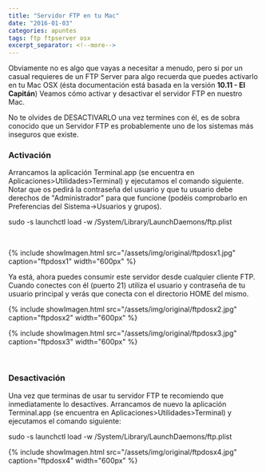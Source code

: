 ```yaml
---
title: "Servidor FTP en tu Mac"
date: "2016-01-03"
categories: apuntes
tags: ftp ftpserver osx
excerpt_separator: <!--more-->
---
```


Obviamente no es algo que vayas a necesitar a menudo, pero si por un casual requieres de un FTP Server para algo recuerda que puedes activarlo en tu Mac OSX (ésta documentación está basada en la versión **10.11 - El Capitán**) Veamos cómo activar y desactivar el servidor FTP en nuestro Mac.

No te olvides de DESACTIVARLO una vez termines con él, es de sobra conocido que un Servidor FTP es probablemente uno de los sistemas más inseguros que existe.

### Activación

Arrancamos la aplicación Terminal.app (se encuentra en Aplicaciones>Utilidades>Terminal) y ejecutamos el comando siguiente. Notar que os pedirá la contraseña del usuario y que tu usuario debe derechos de "Administrador" para que funcione (podéis comprobarlo en Preferencias del Sistema->Usuarios y grupos).

sudo -s launchctl load -w /System/Library/LaunchDaemons/ftp.plist

 

{% include showImagen.html
    src="/assets/img/original/ftpdosx1.jpg"
    caption="ftpdosx1"
    width="600px"
    %}

Ya está, ahora puedes consumir este servidor desde cualquier cliente FTP. Cuando conectes con él (puerto 21) utiliza el usuario y contraseña de tu usuario principal y verás que conecta con el directorio HOME del mismo.

{% include showImagen.html
    src="/assets/img/original/ftpdosx2.jpg"
    caption="ftpdosx2"
    width="600px"
    %}

{% include showImagen.html
    src="/assets/img/original/ftpdosx3.jpg"
    caption="ftpdosx3"
    width="600px"
    %}

 

### Desactivación

Una vez que terminas de usar tu servidor FTP te recomiendo que inmediatamente lo desactives. Arrancamos de nuevo la aplicación Terminal.app (se encuentra en Aplicaciones>Utilidades>Terminal) y ejecutamos el comando siguiente:

sudo -s launchctl load -w /System/Library/LaunchDaemons/ftp.plist

{% include showImagen.html
    src="/assets/img/original/ftpdosx4.jpg"
    caption="ftpdosx4"
    width="600px"
    %}

